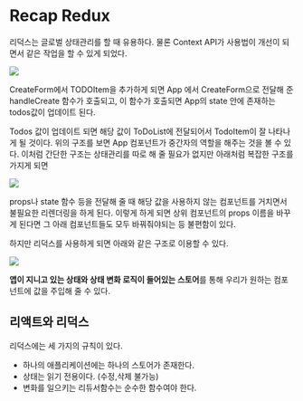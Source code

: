 # Recap Redux 

리덕스는 글로벌 상태관리를 할 때 유용하다. 물론 Context API가 사용법이 개선이 되면서 같은 작업을 할 수 있게 되었다.

![](https://i.imgur.com/mY3eftZ.png)

CreateForm에서 TODOItem을 추가하게 되면 App 에서 CreateForm으로 전달해 준 handleCreate 함수가 호출되고, 이 함수가 호출되면 App의 state 안에 존재하는 todos값이 업데이트 된다.

Todos 값이 업데이트 되면 해당 값이 ToDoList에 전달되어서 TodoItem이 잘 나타나게 될 것이다. 위의 구조를 보면 App 컴포넌트가 중간자의 역할을 해주는 것을 볼 수 있다. 이처럼 간단한 구조는 상태관리를 따로 해 줄 필요가 없지만 아래처럼 복잡한 구조를 가지게 되면

![](https://i.imgur.com/RFjWPuh.png)

props나 state 함수 등을 전달해 줄 때 해당 값을 사용하지 않는 컴포넌트를 거치면서 불필요한 리렌더링을 하게 된다. 이렇게 하게 되면 상위 컴포넌트의 props 이름을 바꾸게 된다면 그 아래 컴포넌트들도 모두 바꿔줘야되는 등 불편함이 있다.

하지만 리덕스를 사용하게 되면 아래와 같은 구조로 이용할 수 있다.

![](https://i.imgur.com/U3S2iJ8.png)

**앱이 지니고 있는 상태와 상태 변화 로직이 들어있는 스토어**를 통해 우리가 원하는 컴포넌트에 값을 주입해 줄 수 있다.

## 리액트와 리덕스

리덕스에는 세 가지의 규칙이 있다.

- 하나의 애플리케이션에는 하나의 스토어가 존재한다.
- 상태는 읽기 전용이다. (수정,삭제 불가능)
- 변화를 일으키는 리듀서함수는 순수한 함수여야 한다.



